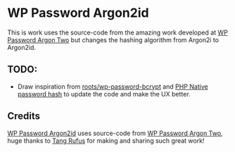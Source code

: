 # WP Password Argon2id

This is work uses the source-code from the amazing work developed at [WP Password Argon Two](https://github.com/TypistTech/wp-password-argon-two) but changes the hashing algorithm from Argon2i to Argon2id.

## TODO:
- Draw inspiration from [roots/wp-password-bcrypt](https://github.com/roots/wp-password-bcrypt) and [PHP Native password hash](https://wordpress.org/plugins/password-hash/) to update the code and make the UX better.


## Credits
[WP Password Argon2id]() uses source-code from [WP Password Argon Two](https://github.com/TypistTech/wp-password-argon-two), huge thanks to [Tang Rufus](https://twitter.com/Tangrufus) for making and sharing such great work!